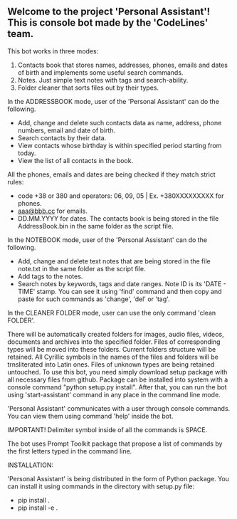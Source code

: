 ## Welcome to the project 'Personal Assistant'! This is console bot made by the 'CodeLines' team.

This bot works in three modes:

1. Contacts book that stores names, addresses, phones, emails and dates of birth and implements some useful search commands.
2. Notes. Just simple text notes with tags and search-ability.
3. Folder cleaner that sorts files out by their types. 

In the ADDRESSBOOK mode, user of the 'Personal Assistant' can do the following.

- Add, change and delete such contacts data as name, address, phone numbers, email and date of birth.
- Search contacts by their data.
- View contacts whose birthday is within specified period starting from today.
- View the list of all contacts in the book.

All the phones, emails and dates are being checked if they match strict rules:
- code +38 or 380 and operators: 06, 09, 05 | Ex. +380XXXXXXXXX for phones.
- aaa@bbb.cc for emails.
- DD.MM.YYYY for dates.
The contacts book is being stored in the file AddressBook.bin in the same folder as the script file.

In the NOTEBOOK mode, user of the 'Personal Assistant' can do the following.
- Add, change and delete text notes that are being stored in the file note.txt in the same folder
  as the script file.
- Add tags to the notes.
- Search notes by keywords, tags and date ranges.
Note ID is its 'DATE - TIME' stamp. You can see it using 'find' command and then copy
and paste for such commands as 'change', 'del' or 'tag'.

In the CLEANER FOLDER mode, user can use the only command 'clean FOLDER'.

There will be automatically created folders for images, audio files, videos, documents and archives
into the specified folder. Files of corresponding types will be moved into these folders.
Current folders structure will be retained. All Cyrillic symbols in the names of the files and
folders will be trnsliterated into Latin ones. Files of unknown types are being retained untouched.
To use this bot, you need simply download setup package with all necessary files from github. 
Package can be installed into system with a console command "python setup.py install". 
After that, you can run the bot using 'start-assistant' command in any place in the command line mode.

'Personal Assistant' communicates with a user through console commands. You can view them using command 'help' inside the bot.

IMPORTANT! Delimiter symbol inside of all the commands is SPACE.

The bot uses Prompt Toolkit package that propose a list of commands by the first letters typed in the command line.

INSTALLATION:

'Personal Assistant' is being distributed in the form of Python package. 
You can install it using commands in the directory with setup.py file:

- pip install .
- pip install -e .